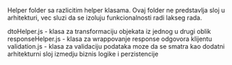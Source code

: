 Helper folder sa razlicitim helper klasama. 
Ovaj folder ne predstavlja sloj u arhitekturi, vec sluzi da se izoluju funkcionalnosti radi lakseg rada. 

dtoHelper.js - klasa za transformaciju objekata iz jednog u drugi oblik 
responseHelper.js - klasa za wrappovanje response odgovora klijentu
validation.js - klasa za validaciju podataka 
                moze da se smatra kao dodatni arhitekturni sloj izmedju biznis logike i perzistencije